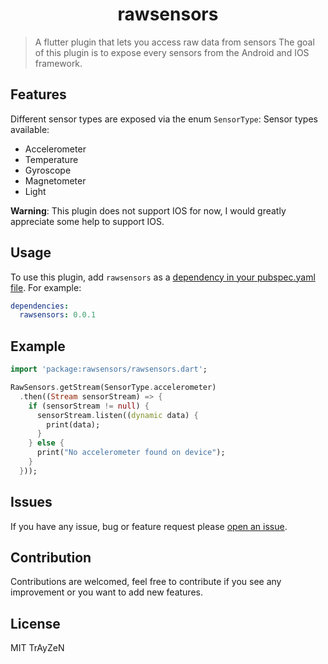 <h1 align="center">
    rawsensors
</h1>

> A flutter plugin that lets you access raw data from sensors
The goal of this plugin is to expose every sensors from the Android and IOS framework.

## Features
Different sensor types are exposed via the enum `SensorType`:
Sensor types available:
- Accelerometer
- Temperature
- Gyroscope
- Magnetometer
- Light

**Warning**: This plugin does not support IOS for now, I would greatly appreciate some help to support IOS.

## Usage
To use this plugin, add `rawsensors` as a [dependency in your pubspec.yaml file](https://flutter.dev/docs/development/packages-and-plugins/using-packages). For example:
```yaml
dependencies:
  rawsensors: 0.0.1
```

## Example
```dart
import 'package:rawsensors/rawsensors.dart';

RawSensors.getStream(SensorType.accelerometer)
  .then((Stream sensorStream) => {
    if (sensorStream != null) {
      sensorStream.listen((dynamic data) {
        print(data);
      }
    } else {
      print("No accelerometer found on device");
    }
  }));
```

## Issues
If you have any issue, bug or feature request please [open an issue](https://github.com/TrAyZeN/rawsensors/issues/new).

## Contribution
Contributions are welcomed, feel free to contribute if you see any improvement or you want to add new features.

## License
MIT TrAyZeN
